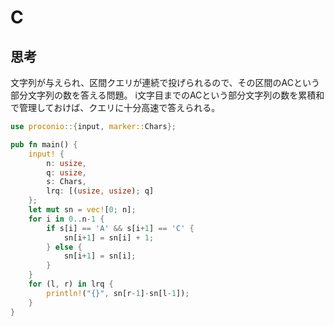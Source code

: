 # C
## 思考
文字列が与えられ、区間クエリが連続で投げられるので、その区間のACという部分文字列の数を答える問題。
i文字目までのACという部分文字列の数を累積和で管理しておけば、クエリに十分高速で答えられる。
```rust
use proconio::{input, marker::Chars};

pub fn main() {
    input! {
        n: usize,
        q: usize,
        s: Chars,
        lrq: [(usize, usize); q]
    };
    let mut sn = vec![0; n];
    for i in 0..n-1 {
        if s[i] == 'A' && s[i+1] == 'C' {
            sn[i+1] = sn[i] + 1;
        } else {
            sn[i+1] = sn[i];
        }
    }
    for (l, r) in lrq {
        println!("{}", sn[r-1]-sn[l-1]);
    }
}
```